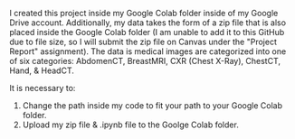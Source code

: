 I created this project inside my Google Colab folder inside of my Google Drive account. Additionally, my data takes the form of a zip file
that is also placed inside the Google Colab folder (I am unable to add it to this GitHub due to file size, so I will submit the zip file
on Canvas under the "Project Report" assignment). The data is medical images are categorized into one of six categories: AbdomenCT, 
BreastMRI, CXR (Chest X-Ray), ChestCT, Hand, & HeadCT.

It is necessary to:
  1. Change the path inside my code to fit your path to your Google Colab folder.
  2. Upload my zip file & .ipynb file to the Goolge Colab folder.
